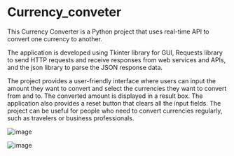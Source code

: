 # Currency_conveter


This Currency Converter is a Python project that uses real-time API to convert one currency to another.


The application is developed using Tkinter library for GUI, Requests library to send HTTP requests and receive responses from web services and APIs, and the json library to parse the JSON response data.


The project provides a user-friendly interface where users can input the amount they want to convert and select the currencies they want to convert from and to.
The converted amount is displayed in a result box. The application also provides a reset button that clears all the input fields. 
The project can be useful for people who need to convert currencies regularly, such as travelers or business professionals.


![image](https://user-images.githubusercontent.com/82740940/230711450-1acc59eb-fa71-4f14-b350-96d900b6b647.png)

![image](https://user-images.githubusercontent.com/82740940/230711498-f46ba1c7-f397-4cb9-a48c-157dd5129b3e.png)
